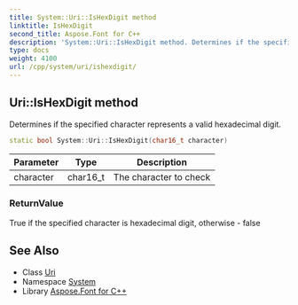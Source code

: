 ```yaml
---
title: System::Uri::IsHexDigit method
linktitle: IsHexDigit
second_title: Aspose.Font for C++
description: 'System::Uri::IsHexDigit method. Determines if the specified character represents a valid hexadecimal digit in C++.'
type: docs
weight: 4100
url: /cpp/system/uri/ishexdigit/
---
```

## Uri::IsHexDigit method


Determines if the specified character represents a valid hexadecimal digit.

```cpp
static bool System::Uri::IsHexDigit(char16_t character)
```


| Parameter | Type | Description |
| --- | --- | --- |
| character | char16_t | The character to check |

### ReturnValue

True if the specified character is hexadecimal digit, otherwise - false

## See Also

* Class [Uri](../)
* Namespace [System](../../)
* Library [Aspose.Font for C++](../../../)
